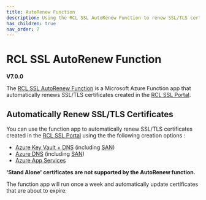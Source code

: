 ```yaml
---
title: AutoRenew Function
description: Using the RCL SSL AutoRenew Function to renew SSL/TLS certificates created in the RCL SSL portal
has_children: true
nav_order: 7
---
```


# RCL SSL AutoRenew Function
**V7.0.0**

The [RCL SSL AutoRenew Function](../autorenew/autorenew.md) is a Microsoft Azure Function app that automatically renews SSL/TLS certificates created in the [RCL SSL Portal](../portal/portal.md).

## Automatically Renew SSL/TLS Certificates

You can use the function app to automatically renew SSL/TLS certificates created in the [RCL SSL Portal](../autorenew/autorenew.md) using the the following creation options :

- [Azure Key Vault + DNS](../portal/azure-keyvault.md) (including [SAN](../portal/azure-keyvault-san.md))
- [Azure DNS](../portal/azure-dns.md) (including [SAN](../portal/azure-dns-san.md))
- [Azure App Services](../portal/azure-appservice.md) 

**'Stand Alone' certificates are not supported by the AutoRenew function.**

The function app will run once a week and automatically update certificates that are about to expire.